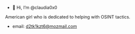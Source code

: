 - 👋 Hi, I’m @claudia0x0

American girl who is dedicated to helping with OSINT tactics.

* email: d2tk1kzt6@mozmail.com

<!---
claudia0x0/claudia0x0 is a ✨ special ✨ repository because its `README.md` (this file) appears on your GitHub profile.
You can click the Preview link to take a look at your changes.
--->
